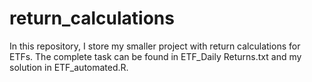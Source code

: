 # return_calculations
In this repository, I store my smaller project with return calculations for ETFs. The complete task can be found in ETF_Daily Returns.txt and my solution in ETF_automated.R.
